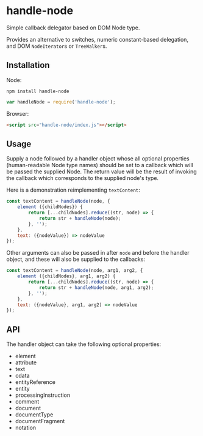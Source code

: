 # handle-node

Simple callback delegator based on DOM Node type.

Provides an alternative to switches, numeric constant-based delegation, and
DOM `NodeIterator`s or `TreeWalker`s.

## Installation

Node:

```
npm install handle-node
```

```js
var handleNode = require('handle-node');
```

Browser:

```html
<script src="handle-node/index.js"></script>
```

## Usage

Supply a node followed by a handler object whose all optional properties
(human-readable Node type names) should be set to a callback which will
be passed the supplied Node. The return value will be the result of
invoking the callback which corresponds to the supplied node's type.

Here is a demonstration reimplementing `textContent`:

```js
const textContent = handleNode(node, {
    element ({childNodes}) {
        return [...childNodes].reduce((str, node) => {
            return str + handleNode(node);
        }, '');
    },
    text: ({nodeValue}) => nodeValue
});
```

Other arguments can also be passed in after `node` and before the
handler object, and these will also be supplied to the callbacks:

```js
const textContent = handleNode(node, arg1, arg2, {
    element ({childNodes}, arg1, arg2) {
        return [...childNodes].reduce((str, node) => {
            return str + handleNode(node, arg1, arg2);
        }, '');
    },
    text: ({nodeValue}, arg1, arg2) => nodeValue
});
```

## API

The handler object can take the following optional properties:

- element
- attribute
- text
- cdata
- entityReference
- entity
- processingInstruction
- comment
- document
- documentType
- documentFragment
- notation
